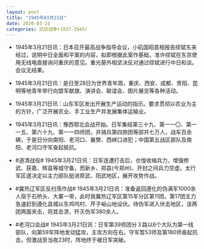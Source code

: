 ```yaml
---
layout: post
title: "1945年03月21日"
date: 2020-03-21
categories: 抗日战争(1937-1945)
---
```


<meta name="referrer" content="no-referrer" />

- 1945年3月21日讯：日本召开最高战争指导会议，小矶国昭首相报告缪斌东来经过，说明中日全面和平案的内容，拟即根据此案作基础，准许缪斌在东京使用无线电直接询问重庆的意见。重光葵外相坚决反对通过缪斌进行中日和谈。会议无结果。 

- 1945年3月21日讯：是日至28日为世界青年周，重庆、西安、成都、贵阳、昆明等地青年举行向盟军献旗、演讲会、联谊会、图片展览等各种活动。 

- 1945年3月21日讯：山东军区发出开展生产运动的指示。要求贯彻以农业为主的方针，广泛开展农业、手工业生产并发展集体运输业。 

- 1945年3月21日讯：豫西鄂北会战开始。日军集结第三十九、第一一〇、第一一五、第六十九、第一一四师团，并骑兵第四旅团等部共七万人，战车百余辆，于是日分向南阳、老河口、襄樊、西峡口进犯；中国第五战区部队及南阳、老河口守军奋起抵抗。 

- #道清战役# 1945年3月21日讯：日军连遭打击后，仓惶收缩兵力，增强修武、获嘉、辉县等城守备，而新乡、郑县(今郑州)、开封之间兵力空虚。太行军区遂决定以主力部队挺进原武、阳武地区，展开攻势作战。 

- #冀热辽军区反扫荡作战# 1945年3月21日讯：准备返回遵化的伪满军1000余人宿于石桥头、大寨一带，此时我冀热辽军区第15军分区第11团，第17团主力急速赶到遵化县城以东鸡呜村、芹子峪山地设伏。待伪军进入伏击地区，该两团两面夹击，将其击溃，歼灭伪军380余人。 

- #老河口会战# 1945年3月21日讯：日军第39师团分３路以6个大队为第一线部队，向第59军阵地发动猛攻，主攻方向在右。守军暂53师及第180师奋起抗击。但激战至当夜23时，阵地终于被日军突破。 

